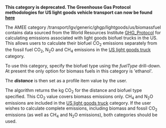 **This category is deprecated. The Greenhouse Gas Protocol methodologies
for US light goods vehicle transport can now be found
[here](US_road_transport_by_Greenhouse_Gas_Protocol)**

The AMEE category /transport/lgv/generic/ghgp/lightgoods/us/biomassfuel
contains data sourced from the World Resources Institute
[GHG\_Protocol](http://www.ghgprotocol.org/calculation-tools/all-tools)
for calculating emissions associated with light goods biofuel trucks in
the US. This allows users to calculate their biofuel CO<sub>2</sub> emissions
separately from the fossil fuel CO<sub>2</sub>, N<sub>2</sub>O and CH<sub>4</sub> emissions
in the [US light goods truck](US_light_goods_truck) category.

To use this category, specify the biofuel type using the *fuelType*
drill-down. At present the only option for biomass fuels in this
category is 'ethanol'.

The ***distance*** is then set as a profile item value by the user.

The algorithm returns the kg CO<sub>2</sub> for the distance and biofuel type
specified. This CO<sub>2</sub> value covers biomass emissions only. CH<sub>4</sub> and
N<sub>2</sub>O emissions are included in the [US light goods
truck](US_light_goods_truck) category. If the user wishes to calculate
complete emissions, including biomass and fossil CO<sub>2</sub> emissions (as
well as CH<sub>4</sub> and N<sub>2</sub>O emissions), both categories should be used.
